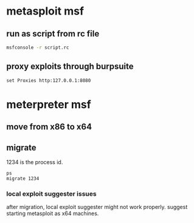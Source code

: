 # metasploit msf

## run as script from rc file
```bash
msfconsole -r script.rc
```

## proxy exploits through burpsuite
```
set Proxies http:127.0.0.1:8080
```

# meterpreter msf

## move from x86 to x64
## migrate
1234 is the process id.
```
ps
migrate 1234
```

### local exploit suggester issues
after migration, local exploit suggester might not work properly. suggest starting metasploit as x64 machines.
